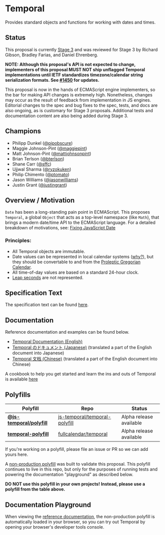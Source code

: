 # Temporal

Provides standard objects and functions for working with dates and times.

## Status

This proposal is currently [Stage 3](https://github.com/tc39/proposals#stage-3) and was reviewed for Stage 3 by Richard Gibson, Bradley Farias, and Daniel Ehrenberg.

**NOTE: Although this proposal's API is not expected to change, implementers of this proposal MUST NOT ship unflagged Temporal implementations until IETF standardizes timezone/calendar string serialization formats. See [#1450](https://github.com/tc39/proposal-temporal/issues/1450) for updates.**

This proposal is now in the hands of ECMAScript engine implementers, so the bar for making API changes is extremely high.
Nonetheless, changes may occur as the result of feedback from implementation in JS engines.
Editorial changes to the spec and bug fixes to the spec, tests, and docs are also ongoing, as is customary for Stage 3 proposals.
Additional tests and documentation content are also being added during Stage 3.

## Champions

- Philipp Dunkel ([@pipobscure](https://github.com/pipobscure))
- Maggie Johnson-Pint ([@maggiepint](https://github.com/maggiepint))
- Matt Johnson-Pint ([@mattjohnsonpint](https://github.com/mattjohnsonpint))
- Brian Terlson ([@bterlson](https://github.com/bterlson))
- Shane Carr ([@sffc](https://github.com/sffc))
- Ujjwal Sharma ([@ryzokuken](https://github.com/ryzokuken))
- Philip Chimento ([@ptomato](https://github.com/ptomato))
- Jason Williams ([@jasonwilliams](https://github.com/jasonwilliams))
- Justin Grant ([@justingrant](https://github.com/justingrant))

## Overview / Motivation

`Date` has been a long-standing pain point in ECMAScript.
This proposes `Temporal`, a global `Object` that acts as a top-level namespace (like `Math`), that brings a modern date/time API to the ECMAScript language.
For a detailed breakdown of motivations, see:
[Fixing JavaScript Date](https://maggiepint.com/2017/04/09/fixing-javascript-date-getting-started/)

### Principles:

- All Temporal objects are immutable.
- Date values can be represented in local calendar systems ([why?](./docs/calendar-review.md)), but they should be convertable to and from the [Proleptic Gregorian Calendar](https://en.wikipedia.org/wiki/Proleptic_Gregorian_calendar).
- All time-of-day values are based on a standard 24-hour clock.
- [Leap seconds](https://en.wikipedia.org/wiki/Leap_second) are not represented.

## Specification Text

The specification text can be found [here](https://tc39.es/proposal-temporal/).

## Documentation

Reference documentation and examples can be found below.

- [Temporal Documentation (English)](https://tc39.es/proposal-temporal/docs/index.html)
- [Temporal のドキュメント (Japanese)](https://tc39.es/proposal-temporal/docs/ja/index.html) (translated a part of the English document into Japanese)
- [Temporal 文档 (Chinese)](https://tc39.es/proposal-temporal/docs/zh_CN/index.html) (translated a part of the English document into Chinese)

A cookbook to help you get started and learn the ins and outs of Temporal is available [here](https://tc39.es/proposal-temporal/docs/cookbook.html)

## Polyfills

| Polyfill                                                                         | Repo                                                                              | Status                  |
| -------------------------------------------------------------------------------- | --------------------------------------------------------------------------------- | ----------------------- |
| **[@js-temporal/polyfill](https://www.npmjs.com/package/@js-temporal/polyfill)** | [js-temporal/temporal-polyfill](https://github.com/js-temporal/temporal-polyfill) | Alpha release available |
| **[temporal-polyfill](https://www.npmjs.com/package/temporal-polyfill)**         | [fullcalendar/temporal](https://github.com/fullcalendar/temporal)                 | Alpha release available |

If you're working on a polyfill, please file an issue or PR so we can add yours here.

A [non-production polyfill](./polyfill) was built to validate this proposal.
This polyfill continues to live in this repo, but only for the purposes of running tests and powering the documentation "playground" as described below.

**DO NOT use this polyfill in your own projects!
Instead, please use a polyfill from the table above.**

## Documentation Playground

When viewing the [reference documentation](https://tc39.es/proposal-temporal/docs/index.html), the non-production polyfill is automatically loaded in your browser, so you can try out Temporal by opening your browser's developer tools console.
